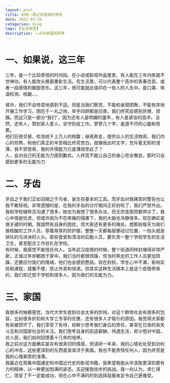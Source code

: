 ```yaml
---
layout: post
title: 封校一周之对疫情的思考
date: 2022-03-20
categories: blog
tags: [生活体悟]
description: 一点对家国的思考
---
```

<h1>一、如果说，这三年</h1>
三年，是一个比较奇怪的时间段。在小说或影视作品里里，有人能在三年内练就不世神功，有人能改头换面重新生活。在生活里，可以代表整个高中的青春恣意，或者一段感情的酸甜苦乐。这三年，很可能就此烙印在一些人的人生中。是口罩、体温检测、核酸、、、


<p>或许，我们不会特意地感到不适。但是当我们察觉，不能和亲朋团聚，不能有序地开展工作学习，困厄于一丸之地，举手四顾都是旧景。我们终究会感到厌倦、烦躁。而这只是一部分“我们”，因为还有人是明媚的童年，有人是紧张的高中。当然，还有人，暂别家人爱人，坚守防疫工作。寥寥几个字，是道不尽的心酸和劳累。
<br/>
他们日夜交替，检测成千上万人的核酸；昼夜奔走，提供众人的生活物资。我们内心的煎熬，和他们真正的辛苦相比终究苍白。就像我此时文字，充斥着无知的浅薄。我不禁思索，我的共情能力已是薄弱至此了？<br/>
人，会对自己的无能为力感到歉疚。人终究不能让自己的身心完全懈怠，那时只会感到更多的无能为力</p>
<h1>二、牙齿</h1>
<p>牙齿之于我们正如羽翅之于鸟雀，是生存基本的工具。而牙齿对我痛苦的警告也让我不敢轻视。非常遗憾的是，在我的牙齿的诊疗期间正好封校了，我们严禁外出。我和学校辅导员沟通了很多，她也为我想了很多办法，但无奈连医院都停诊了。我心中很是忧虑，但或许因为不在疼痛的侵袭下，我的大脑也冷静很多。现在确实是很关键的时期，我固然有自身的困扰，但大家还有更多的难处。想那些每天为我们做核酸的工作人员，穿着厚厚的防护服，整整一天都每层挪动过位置，一抬头就是排队的乌泱泱的人头。那些食堂和清洁的后勤人员，要负责一整个学校学生的生活卫生，甚至配合工作驻扎在学校。<br>
有时候，我感觉不能怪任何人。当年武汉疫情的时候，整个街道同样封堵得非常严密，正值过年却都困于家中。我们当时都很烦躁，但当时奔走的工作人员更加烦躁，还要应付我们的情绪，他们也会感到憋屈。现在封校，学生心中不满，影响实验和课程，就餐不便，禁止外卖和快递。但其实这种生活根本上是这个疫情带来的，我们却迁怒于学校和很多人，因为我们的无能为力。</p>
<h1>三、家国</h1>
<p>我很多时候都感觉，当代大学生收到社会太多的优待。对这个群体社会有很多的包容，比如很多折扣和大学三专享的优惠，还有很多人才吸引的原因。我觉得大家都有些被惯坏了。我们享受了有待，却鲜少思考我们身后的责任，甚至在日渐的丧失斗志和对国家社会的关注。我们思考自身的前途薪酬，待遇生活，却少想对中国，对人民，我们如何回馈着十几年的培养。<br>
我之前对这方面确实是存有很真切的情感，但读研一年来，我的心情处处受到功利心的冲击，这些更深刻的东西竟渐渐浮于表面。我也不能责怪任何人，因为终究是我的心理素质的浅薄。<br>
我最近在观看中国通史和中国近代史的影视书籍，我希望我能从中汲取更深刻更有力的精神，以一种更加饱满的姿态，去迎接我怯步的挑战。我一向认为，求仁得仁，改变了不一定能成功，但在心中不满的时刻选择屈服肯定令自己更难受。</p>

